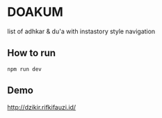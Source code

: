 # DOAKUM

list of adhkar & du'a with instastory style navigation

## How to run

`npm run dev`

## Demo

http://dzikir.rifkifauzi.id/
